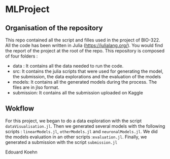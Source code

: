 # MLProject

## Organisation of the repository
This repo contained all the script and filles used in the project of BIO-322. All the code has been written in Julia (https://julialang.org/). You would find the report of the project at the root of the repo. This repository is composed of four folders : 
- data : 
It contains all the data needed to run the code. 
- src:
It contains the julia scripts that were used for generating the model, the submission, the data explorations and the evaluation of the models
- models: 
It contains all the generated models during the process. The files are in jlso format.
- submission:
It contains all the submission uploaded on Kaggle

## Wokflow
For this project, we began to do a data exploration with the script `dataVisualisation.jl`. Then we generated several models with the following scripts : `linearModels.jl`, `otherModels.jl` and `neuronalModels.jl`. We did the models evaluation in an other scripts :`evaluation.jl`.
Finally, we generated a submission with the script `submission.jl`

Edouard Koehn
